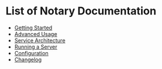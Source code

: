 <!--* [metadata]>
+++
title = "Docker Notary"
description = "List of Notary Documentation"
keywords = ["docker, notary, trust, image, signing, repository, tuf"]
[menu.main]
identifier="mn_notary"
parent="mn_components"
weight=4
+++
<![end-metadata]-->

# List of Notary Documentation

* [Getting Started](getting_started.md)
* [Advanced Usage](advanced_usage.md)
* [Service Architecture](service_architecture.md)
* [Running a Server](running_a_server.md)
* [Configuration](configuration.md)
* [Changelog](changelog.md)
